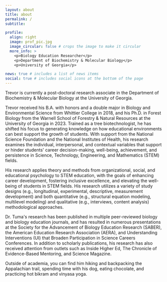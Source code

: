 ```yaml
---
layout: about
title: about
permalink: /
subtitle: 

profile:
  align: right
  image: prof_pic.jpg
  image_circular: false # crops the image to make it circular
  more_info: >
    <p>Biology Education Researcher</p>
    <p>Department of Biochemistry & Molecular Biology</p>
    <p>University of Georgia</p>

news: true # includes a list of news items
social: true # includes social icons at the bottom of the page
---
```


Trevor is currently a post-doctoral research associate in the Department of Biochemistry & Molecular Biology at the University of Georgia. 

Trevor received his B.A. with honors and a double major in Biology and Environmental Science from Whittier College in 2018, and his Ph.D. in Forest Biology from the Warnell School of Forestry & Natural Resources at the University of Georgia in 2023. Trained as a tree biotechnologist, he has shifted his focus to generating knowledge on how educational environments can best support the growth of students. With support from the National Science Foundation and the National Institutes of Health, his research examines the individual, interpersonal, and contextual variables that support or hinder students' career decision-making, well-being, achievement, and persistence in Science, Technology, Engineering, and Mathematics (STEM) fields. 

His research applies theory and methods from organizational, social, and educational psychology to STEM education, with the goals of enhancing career development, fostering inclusive excellence, and elevating the well-being of students in STEM fields. His research utilizes a variety of study designs (e.g., longitudinal, experimental, descriptive, measurement development) and both quantitative (e.g., structural equation modeling, multilevel modeling) and qualitative (e.g., interviews, content analysis) methodological approaches.

Dr. Tuma's research has been published in multiple peer-reviewed biology and biology education journals, and has resulted in numerous presentations at the Society for the Advancement of Biology Education Research (SABER), the American Education Research Association (AERA), and Understanding Interventions (UI) that Broaden Participation in Science Careers Conferences. In addition to scholarly publications, his research has also received attention from outlets such as Inside Higher Ed, The Chronicle of Evidence-Based Mentoring, and Science Magazine. 

Outside of academia, you can find him hiking and backpacking the Appalachian trail, spending time with his dog, eating chocolate, and practicing hot bikram and vinyasa yoga. 

